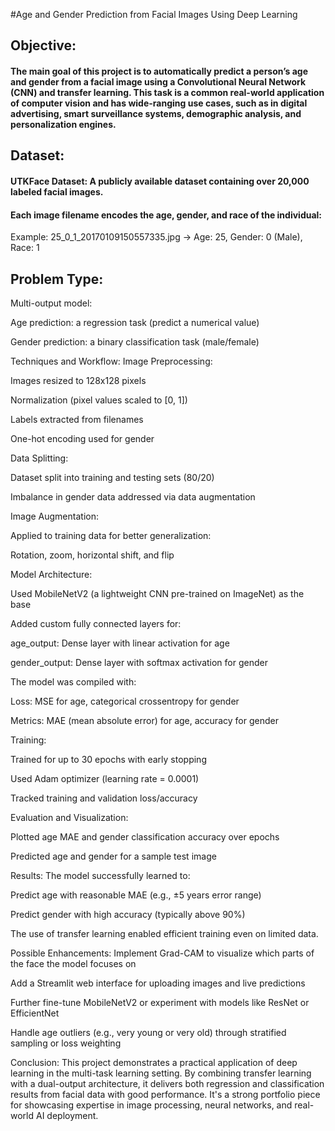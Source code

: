 #Age and Gender Prediction from Facial Images Using Deep Learning
## Objective:
#### The main goal of this project is to automatically predict a person’s age and gender from a facial image using a Convolutional Neural Network (CNN) and transfer learning. This task is a common real-world application of computer vision and has wide-ranging use cases, such as in digital advertising, smart surveillance systems, demographic analysis, and personalization engines.

## Dataset:
#### UTKFace Dataset: A publicly available dataset containing over 20,000 labeled facial images.

#### Each image filename encodes the age, gender, and race of the individual:
Example: 25_0_1_20170109150557335.jpg → Age: 25, Gender: 0 (Male), Race: 1

## Problem Type:
Multi-output model:

Age prediction: a regression task (predict a numerical value)

Gender prediction: a binary classification task (male/female)

Techniques and Workflow:
Image Preprocessing:

Images resized to 128x128 pixels

Normalization (pixel values scaled to [0, 1])

Labels extracted from filenames

One-hot encoding used for gender

Data Splitting:

Dataset split into training and testing sets (80/20)

Imbalance in gender data addressed via data augmentation

Image Augmentation:

Applied to training data for better generalization:

Rotation, zoom, horizontal shift, and flip

Model Architecture:

Used MobileNetV2 (a lightweight CNN pre-trained on ImageNet) as the base

Added custom fully connected layers for:

age_output: Dense layer with linear activation for age

gender_output: Dense layer with softmax activation for gender

The model was compiled with:

Loss: MSE for age, categorical crossentropy for gender

Metrics: MAE (mean absolute error) for age, accuracy for gender

Training:

Trained for up to 30 epochs with early stopping

Used Adam optimizer (learning rate = 0.0001)

Tracked training and validation loss/accuracy

Evaluation and Visualization:

Plotted age MAE and gender classification accuracy over epochs

Predicted age and gender for a sample test image

Results:
The model successfully learned to:

Predict age with reasonable MAE (e.g., ±5 years error range)

Predict gender with high accuracy (typically above 90%)

The use of transfer learning enabled efficient training even on limited data.

Possible Enhancements:
Implement Grad-CAM to visualize which parts of the face the model focuses on

Add a Streamlit web interface for uploading images and live predictions

Further fine-tune MobileNetV2 or experiment with models like ResNet or EfficientNet

Handle age outliers (e.g., very young or very old) through stratified sampling or loss weighting

Conclusion:
This project demonstrates a practical application of deep learning in the multi-task learning setting. By combining transfer learning with a dual-output architecture, it delivers both regression and classification results from facial data with good performance. It's a strong portfolio piece for showcasing expertise in image processing, neural networks, and real-world AI deployment.
